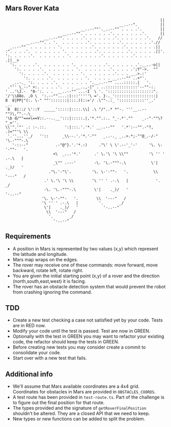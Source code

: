 ## Mars Rover Kata

```
                                                                    ||
                                                  __..--".          ||
                                 __..--""'._..--"" . . . .'.        ||
                         __..--"". . . . . . .'. . . . . . .'.      ||
                 __..--"". . . . .'. . . . . . .'. . . . . . .'.   //
         __..--"". . '.  . . . . . .'. . . . . . .'. . . . . . .'.//
  _..--""  . . . . . . '.  . . . . . .'. . . . . . .'. . . . . . .||
:". . . .'.  . . . . . . '.  . . . . . .'. . . . . . .'. . . . . .||'.
':. . . . .'.  . . . . . . '.  . . . . . .'. . . . . . .'. . . . .||__>
  ':. . . . .'.  . . . . . . '.  . . . . . .'. . . . . . .'.__..-o||
    ':. . . . .'.  . . . . . . '.  . . . . . .'. . . . .';Y"->.  ""
      ':. . . . .'.  . . . . . . '.  . . . . . .'. . . __.>.:'
        ':. . . . .'.  . . . . . . '.  . . . . __..--"" ..+"'.
   _..-._ ':. . . . .'.  . . . . . . '.__..--"" ....:::::.|   '.
 ."'' \_--" >:. . . . .'.  . . __..,-|" . ..::::::::::::::'--""-:.
' ..'\J.-  "8-':. . .  __..--"" ...-I  \ '. '::::::::::::::::::::".
'/'\\88o. ,O \  ':.--""....:|:::'''''\ ='. }-._'::::::::::::::::::|
8  8|PP|"(:. \-" ""':::::::|:::.((::='/ .\""-.:_ ':::::::::::''_.'  _..
 8  8|::/ \'::Y  _____':::::|::::.\\[ .\ "/"..* *"-. '''__..--"")\,"".-.\_
'\b d/""===\==V::.--..__':::|:::::.|,'*."".:.. "_-.*'.""    _.-"-""\? "_=''.
\\'".'"' .: :-.::.        ':|:::.'.'*.' __..--""   '.*':--"".-"?,  .)=""'\ \\
 '.''...''_/   ''::      _\\--.'.'*.'-""   _..-._ _..>.*;-""@_.-/-" '\.-"""-.\
   '-::--"            .-"@"}.'.'*.:)     ."\' \ \'.--'_'-'     '\. \-'-""-   '.
                     <\  _...'*.'      .' \.'\ '\ \\""         '\ '' ' .-.\   |
                     _\"" .---'        -\. '\.-"""-.\           \'|    ._)/   '
                   ."\.'-"\'.         '\. \-'-""-   '.           \\  '---"   /
                 .' \.'\ '\ \\        '\ '' ' .-.\   |            '.       _/
                 -\. '\.-"""-.\        \'|    ._)/   '              '-..--"
                '\. \-'-""-   '.        \\  '---"   /
                '\ '' ' .-.\   |         '.       _/
                 \'|    ._)/   '           '-..--"
                  \\  '---"   /
                   '.       _/
                     '-..--"
```

## Requirements

-   A position in Mars is represented by two values (x,y) which represent the latitude and longitude.
-   Mars map wraps on the edges.
-   The rover may receive one of these commands: move forward, move backward, rotate left, rotate right.
-   You are given the initial starting point (x,y) of a rover and the direction (north,south,east,west) it is facing.
-   The rover has an obstacle detection system that would prevent the robot from crashing ignoring the command.

## TDD

-   Create a new test checking a case not satisfied yet by your code. Tests are in RED now.
-   Modify your code until the test is passed. Test are now in GREEN.
-   Optionally with the test in GREEN you may want to refactor your existing code, the refactor should keep the tests in GREEN.
-   Before creating new tests you may consider create a commit to consolidate your code.
-   Start over with a new test that fails.

## Additional info

-   We'll assume that Mars available coordinates are a 4x4 grid. Coordinates for obstacles in Mars are provided in `OBSTACLES_COORDS`.
-   A test route has been provided in `test-route.ts`. Part of the challenge is to figure out the final position for that route.
-   The types provided and the signature of `getRoverFinalPosition` shouldn't be altered. They are a closed API that we need to keep.
-   New types or new functions can be added to split the problem.
